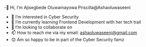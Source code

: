 -👋 Hi, I’m Ajisegbede Oluwamayowa Priscilla@Ashaoluwaseeni
- 👀 I’m interested in Cyber Security
- 🌱 I’m currently learning Frontend Development with her tech trail 
- 💞️ I’m looking to collaborate on 
- 📫 How to reach me via my email: ashaoluwaseeni@gmail.com
- 😊 Am so happy to be in part of the Cyber Security famz
<!---
Ashaoluwaseeni/Ashaoluwaseeni is a ✨ special ✨ repository because its `README.md` (this file) appears on your GitHub profile.
You can click the Preview link to take a look at your changes.
--->
